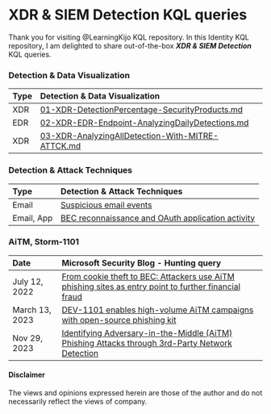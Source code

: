 # XDR & SIEM Detection KQL queries
Thank you for visiting @LearningKijo KQL repository.
In this Identity KQL repository, I am delighted to share out-of-the-box ***XDR & SIEM Detection*** KQL queries. 

### Detection & Data Visualization
| Type    | Detection & Data Visualization        |
|:--------|:--------------------------------------|
| XDR     | [01-XDR-DetectionPercentage-SecurityProducts.md](https://github.com/LearningKijo/KQL/blob/main/KQL-XDR-Hunting/XDR-SIEM-Detection/XDR-SIEM-Detection-Query-Repository/01-XDR-DetectionPercentage-SecurityProducts.md) |
| EDR     | [02-XDR-EDR-Endpoint-AnalyzingDailyDetections.md](https://github.com/LearningKijo/KQL/blob/main/KQL-XDR-Hunting/XDR-SIEM-Detection/XDR-SIEM-Detection-Query-Repository/02-XDR-EDR-Endpoint-AnalyzingDailyDetections.md) |
| XDR     | [03-XDR-AnalyzingAllDetection-With-MITRE-ATTCK.md](https://github.com/LearningKijo/KQL/blob/main/KQL-XDR-Hunting/XDR-SIEM-Detection/XDR-SIEM-Detection-Query-Repository/03-XDR-AnalyzingAllDetections-With-MITRE-ATTCK.md)

### Detection & Attack Techniques   
| Type        | Detection & Attack Techniques         |
|:------------|:--------------------------------------|
| Email       | [Suspicious email events](https://github.com/LearningKijo/KQL/blob/main/KQL-XDR-Hunting/XDR-SIEM-Detection/XDR-SIEM-AttackTechniques-Query-Repository/20231212-MSSecurityBlog-OAuthApplications-SuspiciousEmailEvents.md) |
| Email, App  | [BEC reconnaissance and OAuth application activity](https://github.com/LearningKijo/KQL/blob/main/KQL-XDR-Hunting/XDR-SIEM-Detection/XDR-SIEM-AttackTechniques-Query-Repository/20231212-MSSecurityBlog-OAuthApplications-BECreconnaissanceOAuthApp.md) |

### AiTM, Storm-1101
| Date           | Microsoft Security Blog - Hunting query                   |
|:---------------|:--------------------------------------|
| July 12, 2022  | [From cookie theft to BEC: Attackers use AiTM phishing sites as entry point to further financial fraud](https://github.com/LearningKijo/KQL/blob/main/KQL-XDR-Hunting/XDR-SIEM-Detection/XDR-SIEM-AttackTechniques-Query-Repository/20220712-MSSecurityBlog-AiTM-HuntingQueries.md) |
| March 13, 2023 | [DEV-1101 enables high-volume AiTM campaigns with open-source phishing kit](https://github.com/LearningKijo/KQL/blob/main/KQL-XDR-Hunting/XDR-SIEM-Detection/XDR-SIEM-AttackTechniques-Query-Repository/20230313-MSSecurityBlog-AiTM-MicrosoftSentinel-AnalyticsTemplate.md) |
|  Nov 29, 2023  | [Identifying Adversary-in-the-Middle (AiTM) Phishing Attacks through 3rd-Party Network Detection](https://github.com/LearningKijo/KQL/blob/main/KQL-XDR-Hunting/XDR-SIEM-Detection/XDR-SIEM-AttackTechniques-Query-Repository/20231129-MSSentinelBlog-AiTM-HuntingQueries.md) |


#### Disclaimer
The views and opinions expressed herein are those of the author and do not necessarily reflect the views of company.

